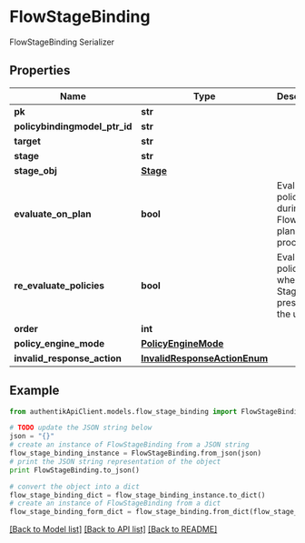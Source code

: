 # FlowStageBinding

FlowStageBinding Serializer

## Properties
Name | Type | Description | Notes
------------ | ------------- | ------------- | -------------
**pk** | **str** |  | [readonly] 
**policybindingmodel_ptr_id** | **str** |  | [readonly] 
**target** | **str** |  | 
**stage** | **str** |  | 
**stage_obj** | [**Stage**](Stage.md) |  | [readonly] 
**evaluate_on_plan** | **bool** | Evaluate policies during the Flow planning process. | [optional] 
**re_evaluate_policies** | **bool** | Evaluate policies when the Stage is present to the user. | [optional] 
**order** | **int** |  | 
**policy_engine_mode** | [**PolicyEngineMode**](PolicyEngineMode.md) |  | [optional] 
**invalid_response_action** | [**InvalidResponseActionEnum**](InvalidResponseActionEnum.md) |  | [optional] 

## Example

```python
from authentikApiClient.models.flow_stage_binding import FlowStageBinding

# TODO update the JSON string below
json = "{}"
# create an instance of FlowStageBinding from a JSON string
flow_stage_binding_instance = FlowStageBinding.from_json(json)
# print the JSON string representation of the object
print FlowStageBinding.to_json()

# convert the object into a dict
flow_stage_binding_dict = flow_stage_binding_instance.to_dict()
# create an instance of FlowStageBinding from a dict
flow_stage_binding_form_dict = flow_stage_binding.from_dict(flow_stage_binding_dict)
```
[[Back to Model list]](../README.md#documentation-for-models) [[Back to API list]](../README.md#documentation-for-api-endpoints) [[Back to README]](../README.md)


